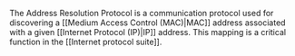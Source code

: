 
The Address Resolution Protocol is a communication protocol used for discovering a [[Medium Access Control (MAC)|MAC]] address associated with a given [[Internet Protocol (IP)|IP]] address. This mapping is a critical function in the [[Internet protocol suite]].